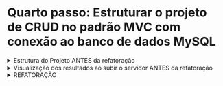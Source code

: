 # Quarto passo: Estruturar o projeto de CRUD no padrão MVC com conexão ao banco de dados MySQL

<details> <summary> Estrutura do Projeto ANTES da refatoração </summary>

```bash
fourth
├── controller
│   └── UserController.php # Conecta Model e View, possui dois metodos index: formulario e salvar
├── model
│   └── UserModel.php # Classe que representa o modelo de dados do usuário e interage com o banco de dados
│   └── ConnectionDB.php # Classe que gerencia a conexão com o banco de dados
│   └── env.php # Carrega as variáveis de ambiente do arquivo .env
├── view
│   └── UserView.php # Redireciona a tela inicial para index.html e renderiza os dados do usuário no metodo Render quando chamado
│   └── list.html # Página para listar os usuários
│   └── data.html # Página para exibir os dados de um usuário recem cadastrado
├── test
│   └── test_connection.php # Arquivo para testar a conexão com o banco de dados - teste de unidade
│   └── test_user_model.php # Arquivo para testar as operações do UserModel - teste de unidade
│   └── test_user_controller.php # Arquivo para testar as operações do UserController - teste de unidade
│   └── test_user_view.php # Arquivo para testar as operações do UserView - teste de unidade
│   └── test_create_user.php # Arquivo para testar a criação de um usuário - teste de integração
├── .env # variáveis para a conexão no banco de dados
├── .gitignore # Usado para ignorar arquivos ao subir para o git, como arquivos com dados sensiveis como o .env
├── index.php # Ponto de entrada da aplicação, direciona para UserController
├── form.html # Formulário HTML para entrada de dados do usuário
├── README.md
```
---
</details>
<details><summary>Visualização dos resultados ao subir o servidor ANTES da refatoração</summary>

#### No terminal:
1. Acesse a pasta: 'cd practicing/fourth'
2. Depois suba o servidor: `php -S localhost:8000` 
3. E acesse `http://localhost:8000` no navegador para ver o formulário em funcionamento.
![Home MVC 1](../img/fourth_form_home.png)

4. Após preencher e salvar formulario de Cadastro de usuário:
![Data Save](../img/fourth_data_save.png)

5. Voltar a tela inicial, novo usuário é apresentado em tela
![Data List](../img/fourth_data_list.png)

6. Clicar no botão editar
![Edit User](../img/fourth_edit_user.png)

7. Após incluir 123 no nome do usuário e salvar, usuário é redirecionado a tela inicial e novo nome é apresentado na lista
![Update list](../img/fourth_list_update.png)

8. Clicar em deletar
![Delete user](../img/fourth_delet_user.png)

9. No banco de dados
![Database](../img/fourth_db_user.png)

</details>

<details><summary>REFATORAÇÃO</summary>

### Tabela de itens analisados na 1ª refatoração

| Item                                           | Status | Observações                                                                 |
|------------------------------------------------|--------|------------------------------------------------------------------------------|
| Separação clara entre Controller, Model e View | ✅     | Estrutura bem definida, mas o Controller ainda mistura lógica de negócio     |
| Uso de funções reutilizáveis                   | ⚠️     | Algumas operações de banco estão duplicadas ou acopladas diretamente         |
| Validação de dados de entrada                  | ❌     | Não há validação no backend dos dados recebidos do formulário                |
| Tratamento de erros (try/catch)                | ❌     | A conexão com o banco não possui tratamento de exceções                      |
| Evita SQL Injection                            | ⚠️     | Uso direto de variáveis em queries pode ser perigoso sem prepared statements |
| Código comentado e legível                     | ✅     | Comentários explicativos estão presentes, mas podem ser mais detalhados      |
| Estrutura de pastas organizada                 | ✅     | Separação por responsabilidade está clara e intuitiva                        |

---

* Uso de funções reutilizáveis -> Algumas operações de banco estão duplicadas ou **Fortemente Acopladas**

> S -> Princípio da Responsabilidade Única (SRP) -> Esse princípio declara que uma classe deve ser especializada em um único assunto e possuir apenas uma responsabilidade dentro do software, ou seja, a classe deve ter uma única tarefa ou ação para executar.

> O -> Princípio Aberto-Fechado (OCP) -> Este princípio afirma que as classes devem ser abertas para extensão, mas fechadas para modificação. Isso significa que você deve ser capaz de adicionar novos comportamentos a uma classe sem alterar seu código existente.

> L -> Princípio da Substituição de Liskov (LSP) -> Este princípio estabelece que objetos de uma classe derivada devem poder substituir objetos da classe base sem alterar o comportamento desejado do programa.

> I -> Princípio da Segregação de Interface (ISP) -> Este princípio sugere que nenhuma classe deve ser forçada a implementar interfaces que não utiliza. Em vez disso, interfaces menores e mais específicas devem ser criadas.

> D -> Princípio da Inversão de Dependência (DIP) -> Este princípio afirma que módulos de alto nível não devem depender de módulos de baixo nível. Ambos devem depender de abstrações (interfaces). Além disso, as abstrações não devem depender de detalhes, mas os detalhes devem depender de abstrações.

</details>